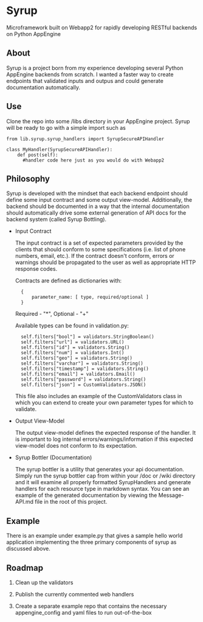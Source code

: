 # Syrup
Microframework built on Webapp2 for rapidly developing RESTful backends on Python AppEngine

## About
Syrup is a project born from my experience developing several Python AppEngine backends from scratch.  I wanted a faster way to create endpoints that validated inputs and outpus and could generate documentation automatically. 

## Use
Clone the repo into some /libs directory in your AppEngine project.  Syrup will be ready to go with a simple import such as

    from lib.syrup.syrup_handlers import SyrupSecureAPIHandler

    class MyHandler(SyrupSecureAPIHandler):
        def post(self):
          #handler code here just as you would do with Webapp2

## Philosophy
Syrup is developed with the mindset that each backend endpoint should define some input contract and some output view-model.  Additionally, the backend should be documented in a way that the internal documentation should automatically drive some external generation of API docs for the backend system (called Syrup Bottling).

* Input Contract

  The input contract is a set of expected parameters provided by the clients that should conform to some specifications (i.e. list of phone numbers, email, etc.).  If the contract doesn't conform, errors or warnings should be propagated to the user as well as appropriate HTTP response codes.
  
  Contracts are defined as dictionaries with:
  
        { 
            parameter_name: [ type, required/optional ] 
        }
  
  Required - "\*",  Optional - "\+"
  
  Available types can be found in validation.py:

        self.filters["bool"] = validators.StringBoolean()
        self.filters["url"] = validators.URL()
        self.filters["id"] = validators.String()
        self.filters["num"] = validators.Int()
        self.filters["geo"] = validators.String()
        self.filters["varchar"] = validators.String()
        self.filters["timestamp"] = validators.String()
        self.filters["email"] = validators.Email()
        self.filters["password"] = validators.String()
        self.filters["json"] = CustomValidators.JSON()
        
   This file also includes an example of the CustomValidators class in which you can extend to create your own parameter types for which to validate.
  
* Output View-Model

  The output view-model defines the expected response of the handler.  It is important to log internal errors/warnings/information if this expected view-model does not conform to its expectation.

* Syrup Bottler (Documentation)

  The syrup bottler is a utility that generates your api documentation.  Simply run the syrup bottler cap from within your /doc or /wiki directory and it will examine all properly formatted SyrupHandlers and generate handlers for each resource type in markdown syntax. You can see an example of the generated documentation by viewing the Message-API.md file in the root of this project.
 
## Example
There is an example under example.py that gives a sample hello world application implementing the three primary components of syrup as discussed above.

## Roadmap
1) Clean up the validators

2) Publish the currently commented web handlers

3) Create a separate example repo that contains the necessary appengine_config and yaml files to run out-of-the-box

  
